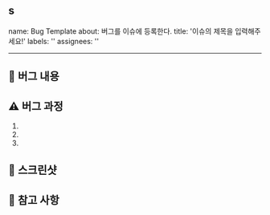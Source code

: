 ## s

name: Bug Template
about: 버그를 이슈에 등록한다.
title: '이슈의 제목을 입력해주세요!'
labels: ''
assignees: ''

---

## 🤷 버그 내용

## ⚠ 버그 과정

1.
2.
3.

## 📸 스크린샷

## 👄 참고 사항
